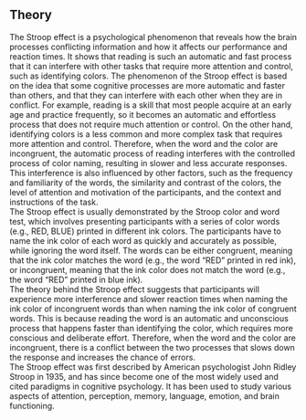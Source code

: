## Theory
 The Stroop effect is a psychological phenomenon that reveals how the brain processes conflicting information and how it affects our performance and reaction times. It shows that reading is such an automatic and fast process that it can interfere with other tasks that require more attention and control, such as identifying colors. The phenomenon of the Stroop effect is based on the idea that some cognitive processes are more automatic and faster than others, and that they can interfere with each other when they are in conflict. For example, reading is a skill that most people acquire at an early age and practice frequently, so it becomes an automatic and effortless process that does not require much attention or control. On the other hand, identifying colors is a less common and more complex task that requires more attention and control. Therefore, when the word and the color are incongruent, the automatic process of reading interferes with the controlled process of color naming, resulting in slower and less accurate responses. This interference is also influenced by other factors, such as the frequency and familiarity of the words, the similarity and contrast of the colors, the level of attention and motivation of the participants, and the context and instructions of the task.<br>
 The Stroop effect is usually demonstrated by the Stroop color and word test, which involves presenting participants with a series of color words (e.g., RED, BLUE) printed in different ink colors. The participants have to name the ink color of each word as quickly and accurately as possible, while ignoring the word itself. The words can be either congruent, meaning that the ink color matches the word (e.g., the word “RED” printed in red ink), or incongruent, meaning that the ink color does not match the word (e.g., the word “RED” printed in blue ink).<br>
 The theory behind the Stroop effect suggests that participants will experience more interference and slower reaction times when naming the ink color of incongruent words than when naming the ink color of congruent words. This is because reading the word is an automatic and unconscious process that happens faster than identifying the color, which requires more conscious and deliberate effort. Therefore, when the word and the color are incongruent, there is a conflict between the two processes that slows down the response and increases the chance of errors.<br>
 The Stroop effect was first described by American psychologist John Ridley Stroop in 1935, and has since become one of the most widely used and cited paradigms in cognitive psychology. It has been used to study various aspects of attention, perception, memory, language, emotion, and brain functioning.<br>
